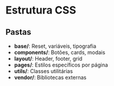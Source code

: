 # Estrutura CSS

## Pastas

- **base/**: Reset, variáveis, tipografia
- **components/**: Botões, cards, modais
- **layout/**: Header, footer, grid
- **pages/**: Estilos específicos por página
- **utils/**: Classes utilitárias
- **vendor/**: Bibliotecas externas